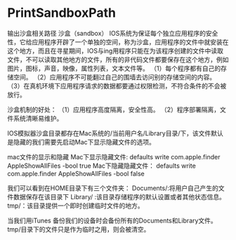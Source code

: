 # PrintSandboxPath
输出沙盒相关路径
沙盒（sandbox）
    IOS系统为保证每个独立应用程序的安全性，它给应用程序开辟了一个单独的空间，称为沙盒，应用程序的文件中就安装在这个地方，而且在寻星期间，IOS与ing用程序只能在为该程序创建的文件中读取文件，不可以读取其他地方的文件，所有的非代码文件都要保存在这个地方，例如图片，图标，声音，映像，属性列表，文本文件等。
（1）每个程序都有自己的存储空间。
（2）应用程序不可能翻过自己的围墙去访问别的存储空间的内容。
（3）在真机环境下应用程序请求的数据都要通过权限检测，不符合条件的不会被放行。

沙盒机制的好处：
（1）应用程序高度隔离，安全性高。
（2）程序部署隔离，文件系统清晰易维护。

IOS模拟器沙盒目录都存在Mac系统的/当前用户名/Library目录/下，该文件默认是隐藏的我们需要先启动Mac下显示隐藏文件的选项。

mac文件的显示和隐藏
Mac下显示隐藏文件:
defaults write com.apple.finder AppleShowAllFiles -bool true
Mac下隐藏隐藏文件：
defaults write com.apple.finder AppleShowAllFiles -bool false


我们可以看到在HOME目录下有三个文件夹：
Documents/:将用户自己产生的文件数据保存在该目录下
Library/ :该目录存储程序的默认设置或者其他状态信息。
tmp/：该目录提供一个即时创建临时文件的地方。

当我们用iTunes 备份我们的设备时会备份所有的Documents和Library文件。tmp/目录下的文件只是作为临时之用，则会被清空。
